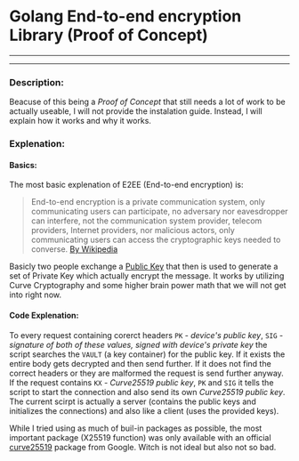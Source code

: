 # Golang End-to-end encryption Library (Proof of Concept)
---

---

### Description:
Beacuse of this being a *Proof of Concept* that still needs a lot of work to be actually useable, I will not provide the instalation guide. Instead, I will explain how it works and why it works.

### Explenation:

#### Basics:
The most basic explenation of E2EE (End-to-end encryption) is:
>End-to-end encryption is a private communication system, only communicating users can participate, no adversary nor eavesdropper can interfere, not the communication system provider, telecom providers, Internet providers, nor malicious actors, only communicating users can access the cryptographic keys needed to converse.
[By Wikipedia](https://en.wikipedia.org/wiki/End-to-end_encryption)

Basicly two people exchange a [Public Key](https://en.wikipedia.org/wiki/Public-key_cryptography) that then is used to generate a set of Private Key which actually encrypt the message. It works by utilizing Curve Cryptography and some higher brain power math that we will not get into right now.

#### Code Explenation:
To every request containing corerct headers `PK` *- device's public key*, `SIG` *- signature of both of these values, signed with device's private key* the script searches the `VAULT` (a key container) for the public key. If it exists the entire body gets decrypted and then send further. If it does not find the correct headers or they are malformed the request is send further anyway. If the request contains `KX` *- Curve25519 public key*, `PK` and `SIG` it tells the script to start the connection and also send its own *Curve25519 public key*. The current scirpt is actually a server (contains the public keys and initializes the connections) and also like a client (uses the provided keys).

While I tried using as much of buil-in packages as possible, the most important package (X25519 function) was only available with an official [curve25519](https://pkg.go.dev/golang.org/x/crypto@v0.4.0/curve25519) package from Google. Witch is not ideal but also not so bad.

